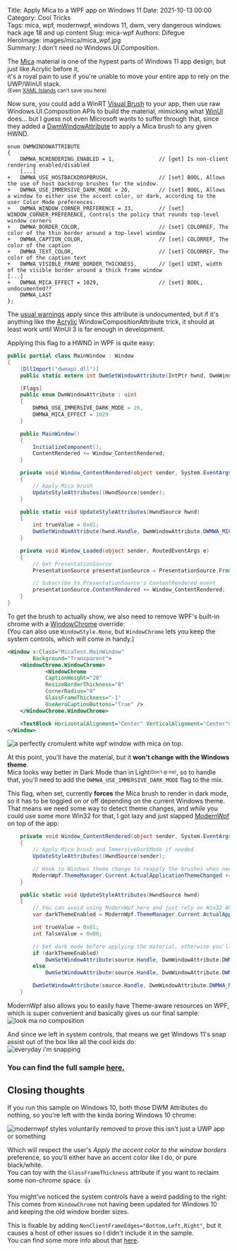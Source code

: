 Title: Apply Mica to a WPF app on Windows 11
Date: 2021-10-13 00:00  
Category: Cool Tricks  
Tags: mica, wpf, modernwpf, windows 11, dwm, very dangerous windows hack age 18 and up content
Slug: mica-wpf
Authors: Difegue  
HeroImage: images/mica/mica_wpf.jpg  
Summary: I don't need no Windows.UI.Composition.

The [Mica](https://docs.microsoft.com/en-us/windows/apps/design/style/mica) material is one of the hypest parts of Windows 11 app design, but just like Acrylic before it,  
it's a royal pain to use if you're unable to move your entire app to rely on the UWP/WinUI stack.    
<sup>(Even [XAML Islands](https://github.com/microsoft/microsoft-ui-xaml/issues/5319) can't save you here)</sup>  

Now sure, you could add a WinRT [Visual Brush](https://github.com/microsoft/Windows.UI.Composition-Win32-Samples) to your app, then use raw Windows.UI.Composition APIs to build the material, mimicking what [WinUI](https://github.com/microsoft/microsoft-ui-xaml/blob/main/dev/Materials/Backdrop/MicaController.cpp) does... but I guess not even Microsoft wants to suffer through that, since they added a [DwmWindowAttribute](https://docs.microsoft.com/en-us/windows/win32/api/dwmapi/nf-dwmapi-dwmsetwindowattribute) to apply a Mica brush to any given HWND.  

```
enum DWMWINDOWATTRIBUTE
{
    DWMWA_NCRENDERING_ENABLED = 1,              // [get] Is non-client rendering enabled/disabled
    [...]
+   DWMWA_USE_HOSTBACKDROPBRUSH,                // [set] BOOL, Allows the use of host backdrop brushes for the window.
+   DWMWA_USE_IMMERSIVE_DARK_MODE = 20,         // [set] BOOL, Allows a window to either use the accent color, or dark, according to the user Color Mode preferences.
+   DWMWA_WINDOW_CORNER_PREFERENCE = 33,        // [set] WINDOW_CORNER_PREFERENCE, Controls the policy that rounds top-level window corners
+   DWMWA_BORDER_COLOR,                         // [set] COLORREF, The color of the thin border around a top-level window
+   DWMWA_CAPTION_COLOR,                        // [set] COLORREF, The color of the caption
+   DWMWA_TEXT_COLOR,                           // [set] COLORREF, The color of the caption text
+   DWMWA_VISIBLE_FRAME_BORDER_THICKNESS,       // [get] UINT, width of the visible border around a thick frame window
[...]
+   DWMWA_MICA_EFFECT = 1029,                   // [set] BOOL, undocumented??
    DWMWA_LAST
};
```

The [usual warnings](https://devblogs.microsoft.com/oldnewthing/?p=41373) apply since this attribute is undocumented, but if it's anything like the [Acrylic](https://withinrafael.com/2018/02/02/adding-acrylic-blur-to-your-windows-10-apps-redstone-4-desktop-apps/) WindowCompositionAttribute trick, it should at least work until WinUI 3 is far enough in development.  

Applying this flag to a HWND in WPF is quite easy:  

```C#
public partial class MainWindow : Window
{
    [DllImport("dwmapi.dll")]
    public static extern int DwmSetWindowAttribute(IntPtr hwnd, DwmWindowAttribute dwAttribute, ref int pvAttribute, int cbAttribute);

    [Flags]
    public enum DwmWindowAttribute : uint
    {
        DWMWA_USE_IMMERSIVE_DARK_MODE = 20,
        DWMWA_MICA_EFFECT = 1029
    }

    public MainWindow()
    {
        InitializeComponent();
        ContentRendered += Window_ContentRendered;
    }

    private void Window_ContentRendered(object sender, System.EventArgs e)
    {
        // Apply Mica brush
        UpdateStyleAttributes((HwndSource)sender);
    }

    public static void UpdateStyleAttributes(HwndSource hwnd)
    {
        int trueValue = 0x01;
        DwmSetWindowAttribute(hwnd.Handle, DwmWindowAttribute.DWMWA_MICA_EFFECT, ref trueValue, Marshal.SizeOf(typeof(int)));
    }

    private void Window_Loaded(object sender, RoutedEventArgs e)
    {
        // Get PresentationSource
        PresentationSource presentationSource = PresentationSource.FromVisual((Visual)sender);

        // Subscribe to PresentationSource's ContentRendered event
        presentationSource.ContentRendered += Window_ContentRendered;
    }
}

```

To get the brush to actually show, we also need to remove WPF's built-in chrome with a [WindowChrome](https://docs.microsoft.com/en-us/dotnet/api/system.windows.shell.windowchrome) override:  
(You can also use `WindowStyle.None`, but `WindowChrome` lets you keep the system controls, which will come in handy.)  
```XML
<Window x:Class="MicaTest.MainWindow"
        Background="Transparent">
    <WindowChrome.WindowChrome>
            <WindowChrome
            CaptionHeight="20"
            ResizeBorderThickness="8"
            CornerRadius="0"
            GlassFrameThickness="-1"
            UseAeroCaptionButtons="True" />
    </WindowChrome.WindowChrome>

    <TextBlock HorizontalAlignment="Center" VerticalAlignment="Center">Hello from Mica on WPF!</TextBlock>
</Window>
```

![a perfectly cromulent white wpf window with mica on top.]({static}/images/mica/mica_wpf_white.png)  

At this point, you'll have the material, but it **won't change with the Windows theme**.  
Mica looks way better in Dark Mode than in Light<sup><sub>(Don't @ me)</sub></sup>, so to handle that, you'll need to add the `DWMWA_USE_IMMERSIVE_DARK_MODE` flag to the mix.  

This flag, when set, currently **forces** the Mica brush to render in dark mode, so it has to be toggled on or off depending on the current Windows theme.  
That means we need some way to detect theme changes, and _while_ you could use some more Win32 for that, I got lazy and just slapped [ModernWpf](https://github.com/Kinnara/ModernWpf) on top of the app:  

```C#
    private void Window_ContentRendered(object sender, System.EventArgs e)
    {
        // Apply Mica brush and ImmersiveDarkMode if needed
        UpdateStyleAttributes((HwndSource)sender);

        // Hook to Windows theme change to reapply the brushes when needed
        ModernWpf.ThemeManager.Current.ActualApplicationThemeChanged += (s, ev) => UpdateStyleAttributes((HwndSource)sender);
    }

    public static void UpdateStyleAttributes(HwndSource hwnd)
    {
        // You can avoid using ModernWpf here and just rely on Win32 APIs or registry parsing if you want to.
        var darkThemeEnabled = ModernWpf.ThemeManager.Current.ActualApplicationTheme == ModernWpf.ApplicationTheme.Dark;

        int trueValue = 0x01;
        int falseValue = 0x00;

        // Set dark mode before applying the material, otherwise you'll get an ugly flash when displaying the window.
        if (darkThemeEnabled)
            DwmSetWindowAttribute(source.Handle, DwmWindowAttribute.DWMWA_USE_IMMERSIVE_DARK_MODE, ref trueValue, Marshal.SizeOf(typeof(int)));
        else
            DwmSetWindowAttribute(source.Handle, DwmWindowAttribute.DWMWA_USE_IMMERSIVE_DARK_MODE, ref falseValue, Marshal.SizeOf(typeof(int)));

        DwmSetWindowAttribute(source.Handle, DwmWindowAttribute.DWMWA_MICA_EFFECT, ref trueValue, Marshal.SizeOf(typeof(int)));
    }

```  

ModernWpf also allows you to easily have Theme-aware resources on WPF, which is super convenient and basically gives us our final sample:  
![look ma no composition]({static}/images/mica/mica_wpf.jpg)  

And since we left in system controls, that means we get Windows 11's snap assist out of the box like all the cool kids do:  
![everyday i'm snapping]({static}/images/mica/mica_wpf_snap.png)  

### You can find the full sample [here.](https://github.com/Difegue/Mica-WPF-Sample)  


## Closing thoughts

If you run this sample on Windows 10, both those DWM Attributes do nothing, so you're left with the kinda boring Windows 10 chrome:  

![modernwpf styles voluntarily removed to prove this isn't just a UWP app or something]({static}/images/mica/mica_win10.jpg)  

Which will respect the user's _Apply the accent color to the window borders_ preference, so you'll either have an accent color like I do, or pure black/white.  
You can toy with the `GlassFrameThickness` attribute if you want to reclaim some non-chrome space. 👍  

You might've noticed the system controls have a weird padding to the right: This comes from `WindowChrome` not having been updated for Windows 10 and keeping the old window border sizes.  

This is fixable by adding `NonClientFrameEdges="Bottom,Left,Right"`, but it causes a host of other issues so I didn't include it in the sample.  
You can find some more info about that [here](https://github.com/dotnet/wpf/issues/3887).








            